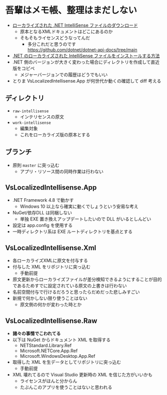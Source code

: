 # 吾輩はメモ帳、整理はまだしない

* [ローカライズされた .NET IntelliSense ファイルのダウンロード](https://dotnet.microsoft.com/ja-jp/download/intellisense)
  * 原本となるXMLドキュメントはどこにあるのか
  * そもそもライセンスどうなってんだ
    * 多分これだと思うのです  
      https://github.com/dotnet/dotnet-api-docs/tree/main
* [.NET のローカライズされた IntelliSense ファイルをインストールする方法](https://learn.microsoft.com/ja-jp/dotnet/core/install/localized-intellisense)
* .NET 側のバージョンが大きく変わった場合にディレクトリを作成して直近版をコピペ
  * メジャーバージョンでの履歴はどうでもいい
* とりま VsLocalizedIntellisense.App が何世代か動くの確認して diff 考える

## ディレクトリ

* `raw-intellisense`
  * インテリセンスの原文
* `work-intellisense`
  * 編集対象
  * これをローカライズ版の原本とする

## ブランチ

* 原則 `master` に突っ込む
  * アプリ・リソース間の同時作業は行わない

## VsLocalizedIntellisense.App

* .NET Framework 4.8 で動かす
  * Windows 10 以上なら確実に動くでしょうという安易な考え
* NuGet/依存DLL は同梱しない
  * 単独 EXE 置き換えアップデートしたいので DLL がいるとしんどい
* 設定は app.config を使用する
* 一時ディレクトリ系は EXE ルートディレクトリを基点とする

## VsLocalizedIntellisense.Xml

* 各ローカライズXMLに原文を付与する
* 付与した XML をリポジトリに突っ込む
  * 手動前提
* 原文更新からローカライズファイルが差分検知できるようにすることが目的であるためすでに設定されている原文の上書きは行わない
* 名前空間付与で行けるだろうと思ったらだめだった悲しみすごい
* 新規で何かしない限り使うことはない
  * 原文側の何かが変わった時とか

## VsLocalizedIntellisense.Raw

* **諸々の事情でこわれてる**
* 以下は NuGet からドキュメント XML を取得する
  * NETStandard.Library.Ref
  * Microsoft.NETCore.App.Ref
  * Microsoft.WindowsDesktop.App.Ref
* 取得した XML を生データとしてリポジトリに突っ込む
  * 手動前提
* XML 壊れてるので Visual Studio 更新時の XML を信じた方がいいかも
  * ライセンスがほんと分からん
  * たぶんこのアプリを使うことはないと思われる

